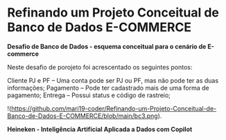 # Refinando um Projeto Conceitual de Banco de Dados E-COMMERCE

**Desafio de Banco de Dados - esquema conceitual para o cenário de E-commerce**

 Neste desafio de porojeto foi acrescentado os seguintes pontos:

Cliente PJ e PF – Uma conta pode ser PJ ou PF, mas não pode ter as duas informações;
Pagamento – Pode ter cadastrado mais de uma forma de pagamento;
Entrega – Possui status e código de rastreio;

!(https://github.com/mari19-coder/Refinando-um-Projeto-Conceitual-de-Banco-de-Dados-E-COMMERCE/blob/main/bc3.png).

**Heineken - Inteligência Artificial Aplicada a Dados com Copilot**
